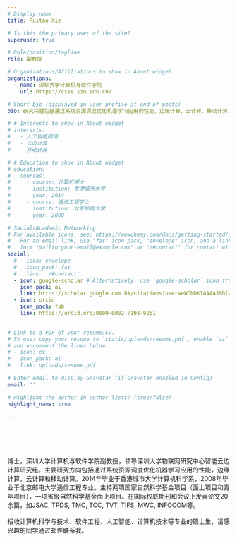 ```yaml
---
# Display name
title: Ruitao Xie

# Is this the primary user of the site?
superuser: true

# Role/position/tagline
role: 副教授

# Organizations/Affiliations to show in About widget
organizations:
  - name: 深圳大学计算机与软件学院
    url: https://csse.szu.edu.cn/

# Short bio (displayed in user profile at end of posts)
bio: 研究兴趣包括通过系统资源调度优化机器学习应用的性能，边缘计算，云计算，移动计算.

# # Interests to show in About widget
# interests:
#   - 人工智能网络
#   - 云边计算
#   - 移动计算

# # Education to show in About widget
# education:
#   courses:
#     - course: 计算机博士
#       institution: 香港城市大学
#       year: 2014
#     - course: 通信工程学士
#       institution: 北京邮电大学
#       year: 2008

# Social/Academic Networking
# For available icons, see: https://wowchemy.com/docs/getting-started/page-builder/#icons
#   For an email link, use "fas" icon pack, "envelope" icon, and a link in the
#   form "mailto:your-email@example.com" or "/#contact" for contact widget.
social:
  # - icon: envelope
  #   icon_pack: fas
  #   link: '/#contact'
  - icon: google-scholar # Alternatively, use `google-scholar` icon from `ai` icon pack
    icon_pack: ai
    link: https://scholar.google.com.hk/citations?user=eWCNDKIAAAAJ&hl=en
  - icon: orcid
    icon_pack: fab
    link: https://orcid.org/0000-0002-7198-9261
  

# Link to a PDF of your resume/CV.
# To use: copy your resume to `static/uploads/resume.pdf`, enable `ai` icons in `params.toml`,
# and uncomment the lines below.
# - icon: cv
#   icon_pack: ai
#   link: uploads/resume.pdf

# Enter email to display Gravatar (if Gravatar enabled in Config)
email: ''

# Highlight the author in author lists? (true/false)
highlight_name: true

---
```

<br><br><br><br>
博士，深圳大学计算机与软件学院副教授，领导深圳大学物联网研究中心智能云边计算研究组。主要研究方向包括通过系统资源调度优化机器学习应用的性能，边缘计算，云计算和移动计算。2014年毕业于香港城市大学计算机科学系，2008年毕业于北京邮电大学通信工程专业。主持两项国家自然科学基金项目（面上项目和青年项目），一项省级自然科学基金面上项目。在国际权威期刊和会议上发表论文20余篇，如JSAC, TPDS, TMC, TCC, TVT, TIFS, MWC, INFOCOM等。
<br><br>
招收计算机科学与技术、软件工程、人工智能、计算机技术等专业的硕士生，请感兴趣的同学通过邮件联系我。


<!-- {{< icon name="download" pack="fas" >}} Download my {{< staticref "uploads/demo_resume.pdf" "newtab" >}}resumé{{< /staticref >}}. -->
